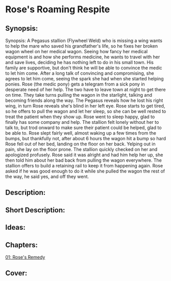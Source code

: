# Rose's Roaming Respite

## Synopsis:
Synopsis: A Pegasus stallion (Flywheel Weld) who is missing a wing wants to help the mare who saved his grandfather's life, so he fixes her broken wagon wheel on her medical wagon. Seeing how fancy her medical equipment is and how she performs medicine, he wants to travel with her and save lives, deciding he has nothing left to do in his small town. His family are supportive, but don't think he will be able to convince the medic to let him come. After a long talk of convincing and compromising, she agrees to let him come, seeing the spark she had when she started helping ponies. Rose (the medic pony) gets a telegram from a sick pony in desperate need of her help. The two have to leave town at night to get there on time. They take turns pulling the wagon in the starlight, talking and becoming friends along the way. The Pegasus reveals how he lost his right wing, in turn Rose reveals she's blind in her left eye. Rose starts to get tired, so he offers to pull the wagon and let her sleep, so she can be well rested to treat the patient when they show up. Rose went to sleep happy, glad to finally has some company and help. The stallion felt lonely without her to talk to, but trod onward to make sure their patient could be helped, glad to be able to. Rose slept fairly well, almost waking up a few times from the bumps, but thankfully not, after about 6 hours the wagon hit a bump so hard Rose fell out of her bed, landing on the floor on her back. Yelping out in pain, she lay on the floor prone. The stallion quickly checked on her and apologized profusely. Rose said it was alright and had him help her up, she then told him about her bad back from pulling the wagon everywhere. The stallion offers to build a retaining rail to keep it from happening again. Rose asked if he was good enough to do it while she pulled the wagon the rest of the way, he said yes, and off they went.

## Description:


## Short Description:


## Ideas:


## Chapters:
[01: Rose's Remedy](01-roses-remedy.md)

## Cover:
